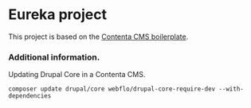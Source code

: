 <h1>Eureka project</h1>

This project is based on the <a href="https://github.com/contentacms/contenta_jsonapi_project"> Contenta CMS boilerplate</a>.

<h3>Additional information.</h3>

Updating Drupal Core in a Contenta CMS.

```composer update drupal/core webflo/drupal-core-require-dev --with-dependencies```
